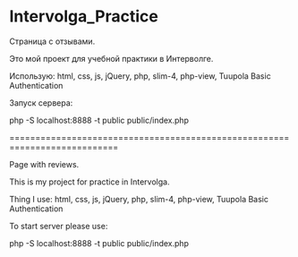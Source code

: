 # Intervolga_Practice
Страница с отзывами.

Это мой проект для учебной практики в Интерволге.

Использую: html, css, js, jQuery, php, slim-4, php-view, Tuupola Basic Authentication

Запуск сервера: 

php -S localhost:8888 -t public public/index.php

===========================================================================

Page with reviews.

This is my project for practice in Intervolga.

Thing I use: html, css, js, jQuery, php, slim-4, php-view, Tuupola Basic Authentication

To start server please use:

php -S localhost:8888 -t public public/index.php
